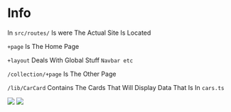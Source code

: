 # Info

In ```src/routes/``` Is were The Actual Site Is Located

```+page``` Is The Home Page

```+layout``` Deals With Global Stuff ```Navbar etc```

```/collection/+page``` Is The Other Page

```/lib/CarCard``` Contains The Cards That Will Display Data That Is In ```cars.ts```

<!-- Img Host -->
<img src="https://cdn.upload.systems/uploads/exnWQCkL.png">

<img src="https://cdn.upload.systems/uploads/ex9hlTJd.png">
